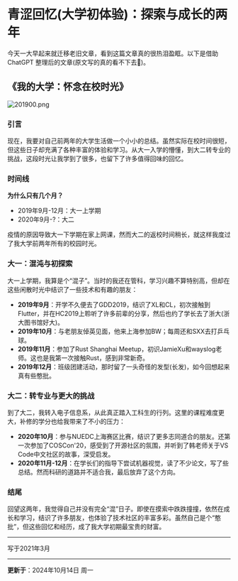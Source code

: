 # 青涩回忆(大学初体验)：探索与成长的两年

今天一大早起来就迁移老旧文章，看到这篇文章真的很热泪盈眶。以下是借助 ChatGPT 整理后的文章(原文写的真的看不下去🤦)。

## 《我的大学：怀念在校时光》

![201900.png](https://img.imotao.com/i/2024/10/14/670c82633cbc5.png)

### 引言
现在，我要对自己前两年的大学生活做一个小小的总结。虽然实际在校时间很短，但这些日子却充满了各种丰富的体验和学习。从大一入学的懵懂，到大二转专业的挑战，这段时光让我学到了很多，也留下了许多值得回味的回忆。

### 时间线
**为什么只有几个月？**
* 2019年9月-12月：大一上学期
* 2020年9月-?：大二

疫情的原因导致大一下学期在家上网课，然而大二的返校时间稍长，就这样我度过了我大学前两年所有的校园时光。

### 大一：混沌与初探索
大一上学期，我算是个“混子”。当时的我还在管科，学习兴趣不算特别高，但却在这些闲散时光中结识了一些技术和有趣的朋友：
- **2019年9月**：开学不久便去了GDD2019，结识了XL和CL，初次接触到Flutter，并在HC2019上聆听了许多前辈的分享，然后也约了学长去了浙大(浙大图书馆好大)。
- **2019年10月**：与老朋友倬英见面，他来上海参加BW；每周还和SXX去打乒乓球。
- **2019年11月**：参加了Rust Shanghai Meetup，初识JamieXu和wayslog老师。这也是我第一次接触Rust，感到非常新奇。
- **2019年12月**：班级团建活动，那时留了一头奇怪的发型(长发)，如今回想起来真有些憨批。

### 大二：转专业与更大的挑战
到了大二，我转入电子信息系，从此真正踏入工科生的行列。这里的课程难度更大，补修的学分也给我带来了不小的压力：
- **2020年10月**：参与NUEDC上海赛区比赛，结识了更多志同道合的朋友。还第一次参加了COSCon'20，感受到了开源社区的氛围，并听到了韩老师关于VS Code中文社区的故事，深受启发。
- **2020年11月-12月**：在学长们的指导下尝试机器视觉，读了不少论文，写了些总结。然而科研的道路并不适合我，最后放弃了这个方向。

### 结尾



回望这两年，我觉得自己并没有完全“混”日子。即使在摸索中跌跌撞撞，依然在成长和学习，结识了许多朋友，也体验了技术社区的丰富多彩。虽然自己是个“憨批”，但这些回忆和经历，成了我大学初期最宝贵的财富。

---
写于2021年3月


---
**更新于**：2024年10月14日 周一


